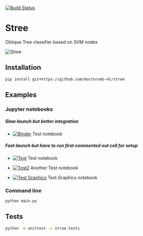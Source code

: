 [![Build Status](https://travis-ci.com/Doctorado-ML/STree.svg?branch=master)](https://travis-ci.com/Doctorado-ML/STree)

# Stree

Oblique Tree classifier based on SVM nodes

![Stree](https://raw.github.com/doctorado-ml/stree/master/example.png)

## Installation

```bash
pip install git+https://github.com/doctorado-ml/stree
```

## Examples

### Jupyter notebooks

##### Slow launch but better integration

* [![Binder](https://mybinder.org/badge_logo.svg)](https://mybinder.org/v2/gh/Doctorado-ML/STree/master?urlpath=lab/tree/notebooks/test.ipynb) Test notebook

##### Fast launch but have to run first commented out cell for setup

* [![Test](https://colab.research.google.com/assets/colab-badge.svg)](https://colab.research.google.com/github/Doctorado-ML/STree/blob/master/notebooks/test.ipynb) Test notebook

* [![Test2](https://colab.research.google.com/assets/colab-badge.svg)](https://colab.research.google.com/github/Doctorado-ML/STree/blob/master/notebooks/test2.ipynb) Another Test notebook

* [![Test Graphics](https://colab.research.google.com/assets/colab-badge.svg)](https://colab.research.google.com/github/Doctorado-ML/STree/blob/master/notebooks/test_graphs.ipynb) Test Graphics notebook

### Command line

```bash
python main.py
```

## Tests

```bash
python -m unittest -v stree.tests
```
